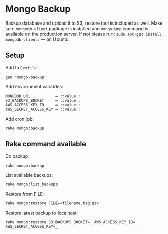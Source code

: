 # Mongo Backup

Backup database and upload it to S3, restore tool is included as well. Make sure ```mongodb-client``` package is installed and ```mongodump``` command is available on the production server. If not please run: ```sudo apt-get install mongodb-clients``` — on Ubuntu.

## Setup

Add to ```Gemfile```:

    gem 'mongo-backup'

Add environment variables:

    MONGODB_URL           = ::value::
    S3_BACKUPS_BUCKET     = ::value::
    AWS_ACCESS_KEY_ID     = ::value::
    AWS_SECRET_ACCESS_KEY = ::value::

Add cron job:

    rake mongo:backup

## Rake command available

Do backup:

    rake mongo:backup

List available backups:

    rake mongo:list_backups

Restore from FILE:

    rake mongo:restore FILE=<filename.tag.gz>

Restore latest backup to localhost:

    rake mongo:restore S3_BACKUPS_BUCKET=_ AWS_ACCESS_KEY_ID=_ AWS_SECRET_ACCESS_KEY=_